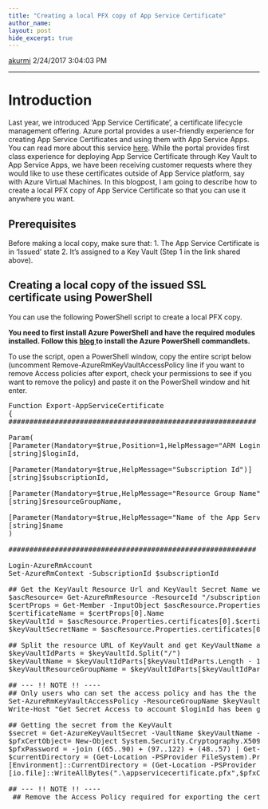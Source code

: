 ```yaml
---
title: "Creating a local PFX copy of App Service Certificate"
author_name: 
layout: post
hide_excerpt: true
---
```

<html><head>
<meta charset="utf-8"/>
</head>
<body>
<div id="page">

<a class="url fn n profile-usercard-hover" href="https://social.msdn.microsoft.com/profile/akurmi" target="_blank">akurmi</a>
<time>    2/24/2017 3:04:03 PM</time>
<hr/>
<div id="content"><h1>Introduction</h1>
Last year, we introduced ‘App Service Certificate’, a certificate lifecycle management offering. Azure portal provides a user-friendly experience for creating App Service Certificates and using them with App Service Apps. You can read more about this service <a href="https://docs.microsoft.com/en-us/azure/app-service-web/web-sites-purchase-ssl-web-site">here</a>. While the portal provides first class experience for deploying App Service Certificate through Key Vault to App Service Apps, we have been receiving customer requests where they would like to use these certificates outside of App Service platform, say with Azure Virtual Machines. In this blogpost, I am going to describe how to create a local PFX copy of App Service Certificate so that you can use it anywhere you want.
<h2>Prerequisites</h2>
Before making a local copy, make sure that:
1. The App Service Certificate is in ‘Issued’ state
2. It’s assigned to a Key Vault (Step 1 in the link shared above).
<h2>Creating a local copy of the issued SSL certificate using PowerShell</h2>
You can use the following PowerShell script to create a local PFX copy.

<strong>You need to first install Azure PowerShell and have the required modules installed. Follow this <a href="https://docs.microsoft.com/en-us/powershell/azure/install-azurerm-ps?view=azurermps-6.2.0">blog </a>to install the Azure PowerShell commandlets.</strong>

To use the script, open a PowerShell window, copy the entire script below (uncomment Remove-AzureRmKeyVaultAccessPolicy line if you want to remove Access policies after export, check your permissions to see if you want to remove the policy) and paste it on the PowerShell window and hit enter.
<pre>Function Export-AppServiceCertificate
{
###########################################################

Param(
[Parameter(Mandatory=$true,Position=1,HelpMessage="ARM Login Url")]
[string]$loginId,

[Parameter(Mandatory=$true,HelpMessage="Subscription Id")]
[string]$subscriptionId,

[Parameter(Mandatory=$true,HelpMessage="Resource Group Name")]
[string]$resourceGroupName,

[Parameter(Mandatory=$true,HelpMessage="Name of the App Service Certificate Resource")]
[string]$name
)

###########################################################

Login-AzureRmAccount
Set-AzureRmContext -SubscriptionId $subscriptionId

## Get the KeyVault Resource Url and KeyVault Secret Name were the certificate is stored
$ascResource= Get-AzureRmResource -ResourceId "/subscriptions/$subscriptionId/resourceGroups/$resourceGroupName/providers/Microsoft.CertificateRegistration/certificateOrders/$name"
$certProps = Get-Member -InputObject $ascResource.Properties.certificates[0] -MemberType NoteProperty
$certificateName = $certProps[0].Name
$keyVaultId = $ascResource.Properties.certificates[0].$certificateName.KeyVaultId
$keyVaultSecretName = $ascResource.Properties.certificates[0].$certificateName.KeyVaultSecretName

## Split the resource URL of KeyVault and get KeyVaultName and KeyVaultResourceGroupName
$keyVaultIdParts = $keyVaultId.Split("/")
$keyVaultName = $keyVaultIdParts[$keyVaultIdParts.Length - 1]
$keyVaultResourceGroupName = $keyVaultIdParts[$keyVaultIdParts.Length - 5]

## --- !! NOTE !! ----
## Only users who can set the access policy and has the the right RBAC permissions can set the access policy on KeyVault, if the command fails contact the owner of the KeyVault
Set-AzureRmKeyVaultAccessPolicy -ResourceGroupName $keyVaultResourceGroupName -VaultName $keyVaultName -UserPrincipalName $loginId -PermissionsToSecrets get
Write-Host "Get Secret Access to account $loginId has been granted from the KeyVault, please check and remove the policy after exporting the certificate"

## Getting the secret from the KeyVault
$secret = Get-AzureKeyVaultSecret -VaultName $keyVaultName -Name $keyVaultSecretName
$pfxCertObject= New-Object System.Security.Cryptography.X509Certificates.X509Certificate2 -ArgumentList @([Convert]::FromBase64String($secret.SecretValueText),"",[System.Security.Cryptography.X509Certificates.X509KeyStorageFlags]::Exportable)
$pfxPassword = -join ((65..90) + (97..122) + (48..57) | Get-Random -Count 50 | % {[char]$_})
$currentDirectory = (Get-Location -PSProvider FileSystem).ProviderPath
[Environment]::CurrentDirectory = (Get-Location -PSProvider FileSystem).ProviderPath
[io.file]::WriteAllBytes(".\appservicecertificate.pfx",$pfxCertObject.Export([System.Security.Cryptography.X509Certificates.X509ContentType]::Pkcs12,$pfxPassword))

## --- !! NOTE !! ----
 ## Remove the Access Policy required for exporting the certificate once you have exported the certificate to prevent giving the account prolonged access to the KeyVault ## The account will be completely removed from KeyVault access policy and will prevent to account from accessing any keys/secrets/certificates on the KeyVault, ## Run the following command if you are sure that the account is not used for any other access on the KeyVault or login to the portal and change the access policy accordingly. # Remove-AzureRmKeyVaultAccessPolicy -ResourceGroupName $keyVaultResourceGroupName -VaultName $keyVaultName -UserPrincipalName $loginId # Write-Host "Access to account $loginId has been removed from the KeyVault" # Print the password for the exported certificate Write-Host "Created an App Service Certificate copy at: $currentDirectory\appservicecertificate.pfx" Write-Warning "For security reasons, do not store the PFX password. Use it directly from the console as required." Write-Host "PFX password: $pfxPassword" }